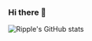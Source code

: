 ### Hi there 👋
![Ripple's GitHub stats](https://github-readme-stats.vercel.app/api?username=CelestialRipple&theme=cobalt2&show_icons=true)

<!--
**CelestialRipple/CelestialRipple** is a ✨ _special_ ✨ repository because its `README.md` (this file) appears on your GitHub profile.

Here are some ideas to get you started:

- 🔭 I’m currently working on ...
- 🌱 I’m currently learning ...
- 👯 I’m looking to collaborate on ...
- 🤔 I’m looking for help with ...
- 💬 Ask me about ...
- 📫 How to reach me: ...
- 😄 Pronouns: ...
- ⚡ Fun fact: ...
-->
